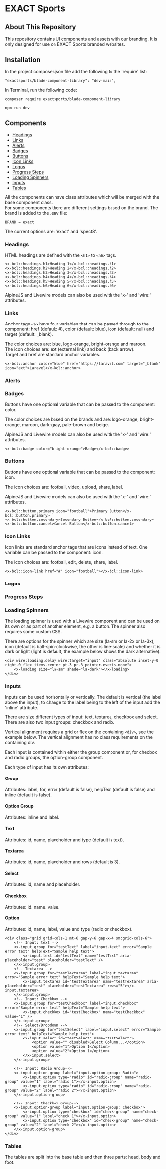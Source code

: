 # EXACT Sports

## About This Repository
This repository contains UI components and assets with our branding. It is only designed for use on EXACT Sports branded websites.

## Installation
In the project composer.json file add the following to the 'require' list:
```
"exactsports/blade-component-library": "dev-main",
```

In Terminal, run the following code:
```
composer require exactsports/blade-component-library

npm run dev
```

## Components
- [Headings](#headings) 
- [Links](#links) 
- [Alerts](#alerts) 
- [Badges](#badges) 
- [Buttons](#buttons) 
- [Icon Links](#icon-links) 
- [Logos](#logos) 
- [Progress Steps](#progress-steps) 
- [Loading Spinners](#loading-spinners) 
- [Inputs](#inputs) 
- [Tables](#tables) 

All the components can have class attributes which will be merged with the base component class.<br>
For some components there are different settings based on the brand.  The brand is added to the .env file:<br>
```
BRAND = exact
```
The current options are: 'exact' and 'spect8'.


### Headings
HTML headings are defined with the ```<h1>``` to ```<h6>``` tags.

```
<x-bcl::headings.h1>Heading 1</x-bcl::headings.h1>
<x-bcl::headings.h2>Heading 2</x-bcl::headings.h2>
<x-bcl::headings.h3>Heading 3</x-bcl::headings.h3>
<x-bcl::headings.h4>Heading 4</x-bcl::headings.h4>
<x-bcl::headings.h5>Heading 5</x-bcl::headings.h5>
<x-bcl::headings.h6>Heading 6</x-bcl::headings.h6>
```

AlpineJS and Livewire models can also be used with the 'x-' and 'wire:' attributes.


### Links
Anchor tags ```<a>``` have four variables that can be passed through to the component: href (default: #), color (default: blue), icon (default: null) and target (default: _blank).

The color choices are: blue, logo-orange, bright-orange and maroon.<br>
The icon choices are: ext (external link) and back (back arrow).<br>
Target and href are standard anchor variables.


```
<x-bcl::anchor color="blue" href="https://laravel.com" target="_blank" icon="ext">Laravel</x-bcl::anchor>
```

### Alerts

### Badges
Buttons have one optional variable that can be passed to the component: color.

The color choices are based on the brands and are: logo-orange, bright-orange, maroon, dark-gray, pale-brown and beige.

AlpineJS and Livewire models can also be used with the 'x-' and 'wire:' attributes.

```
<x-bcl::badge color="bright-orange">Badge</x-bcl::badge>
```


### Buttons
Buttons have one optional variable that can be passed to the component: icon.

The icon choices are: football, video, upload, share, label.

AlpineJS and Livewire models can also be used with the 'x-' and 'wire:' attributes.

```
<x-bcl::button.primary icon="football">Primary Button</x-bcl::button.primary>
<x-bcl::button.secondary>Secondary Button</x-bcl::button.secondary>
<x-bcl::button.cancel>Cancel Button</x-bcl::button.cancel>
```

### Icon Links
Icon links are standard anchor tags that are icons instead of text. One variable can be passed to the component: icon.

The icon choices are: football, edit, delete, share, label.

```
<x-bcl::icon-link href="#" icon="football"></x-bcl::icon-link>
```

### Logos

### Progress Steps

### Loading Spinners
The loading spinner is used with a Livewire component and can be used on its own or as part of another element, e.g. a button.
The spinner also requires some custom CSS.

There are options for the spinner which are size (la-sm or la-2x or la-3x), icon (default is ball-spin-clockwise, the other is line-scale) and whether it is dark or light (light is default, the example below shows the dark alternative).

```
<div wire:loading.delay wire:target="input" class="absolute inset-y-0 right-0 flex items-center pt-3 pr-3 pointer-events-none">
    <x-loading size="la-sm" shade="la-dark"></x-loading>
</div>
```                                            


### Inputs
Inputs can be used horizontally or vertically.  The default is vertical (the label above the input), to change to the label being to the left of the input add the 'inline' attribute.

There are size different types of input: text, textarea, checkbox and select. There are also two input groups: checkbox and radio.

Vertical alignment requires a grid or flex on the containing ```<div>```, see the example below.  The vertical alignment has no class requirements on the containing div.

Each input is contained within either the group component or, for checbox and radio groups, the option-group component.

Each type of input has its own attributes:

#### Group
Attributes: label, for, error (default is false), helpText (default is false) and inline (default is false).

#### Option Group
Attributes: inline and label.

#### Text
Attributes: id, name, placeholder and type (default is text).

#### Textarea
Attributes: id, name, placeholder and rows (default is 3).

#### Select
Attributes: id, name and placeholder.

#### Checkbox
Attributes: id, name, value.

#### Option
Attributes: id, name, label, value and type (radio or checkbox).

```
<div class="grid grid-cols-1 mt-6 gap-y-6 gap-x-4 sm:grid-cols-6">
    <!-- Input: text -->
    <x-input.group for="testText" label="input.text" error="Sample error text" helpText="Sample help text">
        <x-input.text id="testText" name="testText" aria-placeholder="test" placeholder="testText" />
    </x-input.group>
    <!-- Textarea -->
    <x-input.group for="testTextarea" label="input.textarea" error="Sample error text" helpText="Sample help text">
        <x-input.textarea id="testTextarea" name="testTextarea" aria-placeholder="test" placeholder="testTextarea" rows="5"></x-input.textarea>
    </x-input.group>
    <!-- Input: Checkbox -->
    <x-input.group for="testCheckbox" label="input.checkbox" error="Sample error text" helpText="Sample help text">
        <x-input.checkbox id="testCheckbox" name="testCheckbox" value="1" />
    </x-input.group>
    <!-- Select/Dropdown -->
    <x-input.group for="testSelect" label="input.select" error="Sample error text" helpText="Sample help text">
        <x-input.select id="testSelect" name="testSelect">
            <option value="" disabled>Select Column...</option>
            <option value="1">Option 1</option>
            <option value="2">Option 1</option>
        </x-input.select>
    </x-input.group>

    <!-- Input: Radio Group-->
    <x-input.option-group label="input.option-group: Radio">
        <x-input.option type="radio" id="radio-group" name="radio-group" value="1" label="radio 1"></x-input.option>
        <x-input.option type="radio" id="radio-group" name="radio-group" value="2" label="radio 2"></x-input.option>
    </x-input.option-group>

    <!-- Input: Checkbox Group-->
    <x-input.option-group label="input.option-group: Checkbox">
        <x-input.option type="checkbox" id="check-group" name="check-group" value="1" label="check 1"></x-input.option>
        <x-input.option type="checkbox" id="check-group" name="check-group" value="2" label="check 2"></x-input.option>
    </x-input.option-group>
</div>
```

### Tables
The tables are split into the base table and then three parts: head, body and foot.